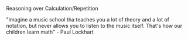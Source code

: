 
Reasoning over Calculation/Repetition

"Imagine a music school tha teaches you a lot of theory and a lot of notation, but never allows you to listen to the music itself. That's how our children learn math" - Paul Lockhart

